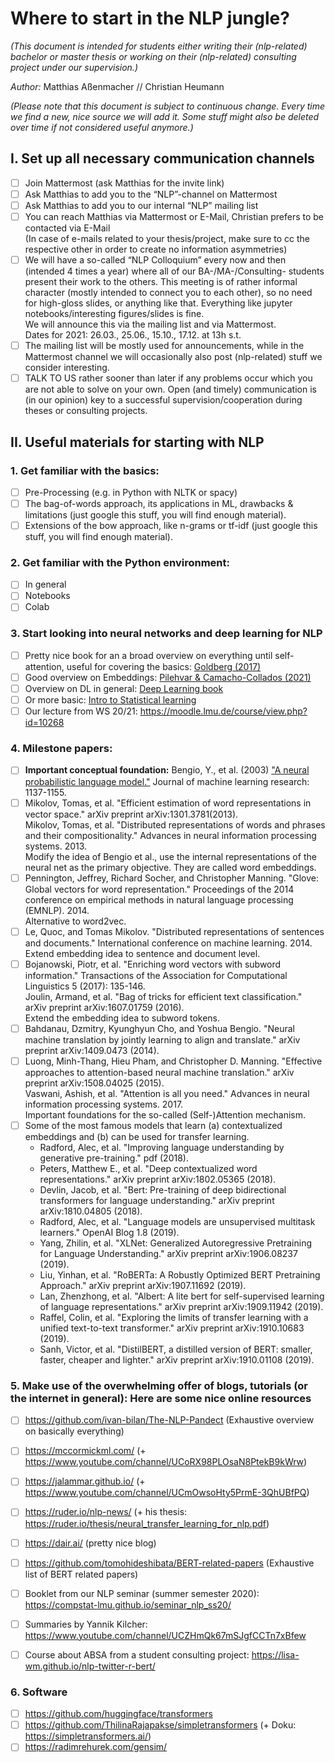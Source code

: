 # Where to start in the NLP jungle?

_(This document is intended for students either writing their (nlp-related) bachelor or master thesis or working on their (nlp-related) consulting project under our supervision.)_

_Author:_ Matthias Aßenmacher // Christian Heumann

_(Please note that this document is subject to continuous change. Every time we find a new, nice source we will add it. Some stuff might also be deleted over time if not considered useful anymore.)_

## I. Set up all necessary communication channels

- [ ] Join Mattermost (ask Matthias for the invite link)
- [ ] Ask Matthias to add you to the “NLP”-channel on Mattermost
- [ ] Ask Matthias to add you to our internal “NLP” mailing list
- [ ] You can reach Matthias via Mattermost or E-Mail, Christian prefers to be contacted via E-Mail  
     (In case of e-mails related to your thesis/project, make sure to cc the respective other in order to create no information asymmetries)
- [ ] We will have a so-called “NLP Colloquium” every now and then (intended 4 times a year) where all of our BA-/MA-/Consulting- students present their work to the others. This meeting is of rather informal character (mostly intended to connect you to each other), so no need for high-gloss slides, or anything like that. Everything like jupyter notebooks/interesting figures/slides is fine.  
     We will announce this via the mailing list and via Mattermost.  
     Dates for 2021: 26.03., 25.06., 15.10., 17.12. at 13h s.t.
- [ ] The mailing list will be mostly used for announcements, while in the Mattermost channel we will occasionally also post (nlp-related) stuff we consider interesting.
- [ ] TALK TO US rather sooner than later if any problems occur which you are not able to solve on your own. Open (and timely) communication is (in our opinion) key to a successful supervision/cooperation during theses or consulting projects.

## II. Useful materials for starting with NLP

### 1. Get familiar with the basics:

- [ ] Pre-Processing (e.g. in Python with NLTK or spacy)
- [ ] The bag-of-words approach, its applications in ML, drawbacks & limitations (just google this stuff, you will find enough material).
- [ ] Extensions of the bow approach, like n-grams or tf-idf (just google this stuff, you will find enough material).

### 2. Get familiar with the Python environment:

- [ ] In general
- [ ] Notebooks
- [ ] Colab 

### 3. Start looking into neural networks and deep learning for NLP

- [ ] Pretty nice book for an a broad overview on everything until self-attention, useful for covering the basics: [Goldberg (2017)](https://github.com/Michael2Tang/ML_Doc/blob/master/Neural%20Network%20Methods%20in%20Natural%20Language%20Processing-Morgan%20%26%20Claypool%20Publishers%20(2017)%20-%20Yoav%20Goldberg%2C%20Graeme%20Hirst.pdf)
- [ ] Good overview on Embeddings: [Pilehvar & Camacho-Collados (2021)](http://pilevar.com/taher/files/Embeddings_in_Natural_Language_Processing.pdf)
- [ ] Overview on DL in general: [Deep Learning book](https://www.deeplearningbook.org/)
- [ ] Or more basic: [Intro to Statistical learning](http://faculty.marshall.usc.edu/gareth-james/ISL/)
- [ ] Our lecture from WS 20/21: https://moodle.lmu.de/course/view.php?id=10268 

### 4. Milestone papers:

- [ ] __Important conceptual foundation:__ Bengio, Y., et al. (2003) ["A neural probabilistic language model."](http://www.jmlr.org/papers/volume3/bengio03a/bengio03a.pdf) Journal of machine learning research: 1137-1155.
- [ ] Mikolov, Tomas, et al. "Efficient estimation of word representations in vector space." arXiv preprint arXiv:1301.3781(2013).  
      Mikolov, Tomas, et al. "Distributed representations of words and phrases and their compositionality." Advances in neural information processing systems. 2013.  
      Modify the idea of Bengio et al., use the internal representations of the neural net as the primary objective. They are called word embeddings.
- [ ] Pennington, Jeffrey, Richard Socher, and Christopher Manning. "Glove: Global vectors for word representation." Proceedings of the 2014 conference on empirical methods in natural language processing (EMNLP). 2014.  
      Alternative to word2vec.
- [ ] Le, Quoc, and Tomas Mikolov. "Distributed representations of sentences and documents." International conference on machine learning. 2014.  
      Extend embedding idea to sentence and document level.
- [ ] Bojanowski, Piotr, et al. "Enriching word vectors with subword information." Transactions of the Association for Computational Linguistics 5 (2017): 135-146.  
      Joulin, Armand, et al. "Bag of tricks for efficient text classification." arXiv preprint arXiv:1607.01759 (2016).  
      Extend the embedding idea to subword tokens.
- [ ] Bahdanau, Dzmitry, Kyunghyun Cho, and Yoshua Bengio. "Neural machine translation by jointly learning to align and translate." arXiv preprint arXiv:1409.0473 (2014).
- [ ] Luong, Minh-Thang, Hieu Pham, and Christopher D. Manning. "Effective approaches to attention-based neural machine translation." arXiv preprint arXiv:1508.04025 (2015).  
      Vaswani, Ashish, et al. "Attention is all you need." Advances in neural information processing systems. 2017.  
      Important foundations for the so-called (Self-)Attention mechanism.
- [ ] Some of the most famous models that learn (a) contextualized embeddings and (b) can be used for transfer learning.
    - Radford, Alec, et al. "Improving language understanding by generative pre-training." pdf (2018).
    - Peters, Matthew E., et al. "Deep contextualized word representations." arXiv preprint arXiv:1802.05365 (2018).
    - Devlin, Jacob, et al. "Bert: Pre-training of deep bidirectional transformers for language understanding." arXiv preprint arXiv:1810.04805 (2018).
    - Radford, Alec, et al. "Language models are unsupervised multitask learners." OpenAI Blog 1.8 (2019).
    - Yang, Zhilin, et al. "XLNet: Generalized Autoregressive Pretraining for Language Understanding." arXiv preprint arXiv:1906.08237 (2019).
    - Liu, Yinhan, et al. "RoBERTa: A Robustly Optimized BERT Pretraining Approach." arXiv preprint arXiv:1907.11692 (2019).
    - Lan, Zhenzhong, et al. "Albert: A lite bert for self-supervised learning of language representations." arXiv preprint arXiv:1909.11942 (2019).
    - Raffel, Colin, et al. "Exploring the limits of transfer learning with a unified text-to-text transformer." arXiv preprint arXiv:1910.10683 (2019).
    - Sanh, Victor, et al. "DistilBERT, a distilled version of BERT: smaller, faster, cheaper and lighter." arXiv preprint arXiv:1910.01108 (2019).


### 5. Make use of the overwhelming offer of blogs, tutorials (or the internet in general): Here are some nice online resources

- [ ] https://github.com/ivan-bilan/The-NLP-Pandect (Exhaustive overview on basically everything)
- [ ] https://mccormickml.com/ (+ https://www.youtube.com/channel/UCoRX98PLOsaN8PtekB9kWrw)
- [ ] https://jalammar.github.io/ (+ https://www.youtube.com/channel/UCmOwsoHty5PrmE-3QhUBfPQ) 
- [ ] https://ruder.io/nlp-news/ (+ his thesis: https://ruder.io/thesis/neural_transfer_learning_for_nlp.pdf)
- [ ] https://dair.ai/ (pretty nice blog)
- [ ] https://github.com/tomohideshibata/BERT-related-papers (Exhaustive list of BERT related papers)
- [ ] Booklet from our NLP seminar (summer semester 2020): https://compstat-lmu.github.io/seminar_nlp_ss20/ 
- [ ] Summaries by Yannik Kilcher: https://www.youtube.com/channel/UCZHmQk67mSJgfCCTn7xBfew 
- [ ] Course about ABSA from a student consulting project: https://lisa-wm.github.io/nlp-twitter-r-bert/ 


### 6. Software

- [ ] https://github.com/huggingface/transformers
- [ ] https://github.com/ThilinaRajapakse/simpletransformers (+ Doku: https://simpletransformers.ai/)
- [ ] https://radimrehurek.com/gensim/
